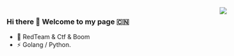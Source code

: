 <img align="right" src="https://github-readme-stats.vercel.app/api?username=lcvvvv&show_icons=true&icon_color=CE1D2D&text_color=718096&bg_color=ffffff&hide_title=true" />

### Hi there 👋 Welcome to my page 🇨🇳

- 📙 RedTeam & Ctf & Boom
- ⚡ Golang / Python.

<!--
**lcvvvv/lcvvvv** is a ✨ _special_ ✨ repository because its `README.md` (this file) appears on your GitHub profile.

Here are some ideas to get you started:

- 🔭 I’m currently working on ...
- 🌱 I’m currently learning ...
- 👯 I’m looking to collaborate on ...
- 🤔 I’m looking for help with ...
- 💬 Ask me about ...
- 📫 How to reach me: ...
- 😄 Pronouns: ...
- ⚡ Fun fact: ...
-->
